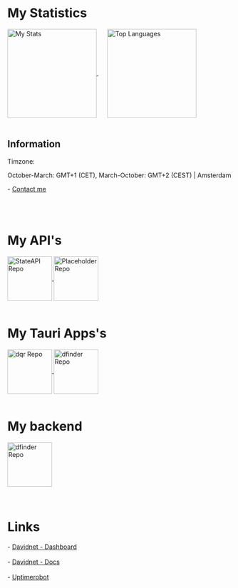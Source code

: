 <html lang="en">
  <head>
    
  </head>

  <body>
    <h1>My Statistics</h1>
    <a href="https://github.com/dedestem" style="padding-right: 20px;">
      <img height="200" align="center" src="https://github-readme-stats.vercel.app/api?username=dedestem&show_icons=true&theme=codeSTACKr" alt="My Stats">
    </a>
    <a href="https://github.com/dedestem">
      <img height="200" align="center" src="https://github-readme-stats.vercel.app/api/top-langs/?username=dedestem&layout=compact&theme=codeSTACKr" alt="Top Languages">
    </a>
    <br>
    <br>
    <h2>Information</h2>
    Timzone:
    <p>October-March: GMT+1 (CET), March-October: GMT+2 (CEST)  |  Amsterdam</p>
    <span> - </span><a href="mailto:contact@davidnet.net">Contact me</a>
    <br>
    <br>
    <br>
    <br>
    <h1>My API's</h1>
    <a href="https://github.com/dedestem/StateAPI">
      <img height="100" align="center" src="https://github-readme-stats.vercel.app/api/pin/?username=dedestem&repo=StateAPI&theme=codeSTACKr" alt="StateAPI Repo">
    </a>
    <a href="https://davidnet.net/Docs/Placeholder/">
      <img height="100" align="center" src="https://github-readme-stats.vercel.app/api/pin/?username=dedestem&repo=Placeholder&theme=codeSTACKr" alt="Placeholder Repo">
    </a>
    <br>
    <br>
    <h1>My Tauri Apps's</h1>
    <a href="https://github.com/dedestem/dqr">
      <img height="100" align="center" src="https://github-readme-stats.vercel.app/api/pin/?username=dedestem&repo=dqr&theme=codeSTACKr" alt="dqr Repo">
    </a>
    <a href="https://github.com/dedestem/dfinder/">
      <img height="100" align="center" src="https://github-readme-stats.vercel.app/api/pin/?username=dedestem&repo=dfinder&theme=codeSTACKr" alt="dfinder Repo">
    </a>
    <br>
    <br>
    <h1>My backend</h1>
    <a href="https://github.com/dedestem/DNBackend">
      <img height="100" align="center" src="https://github-readme-stats.vercel.app/api/pin/?username=dedestem&repo=dnbackend&theme=codeSTACKr" alt="dfinder Repo">
    </a>
    <br>
    <br>
    <br>
    <h1>Links</h1>
    <span> - </span><a href="https://davidnet.net/Dashboard">Davidnet - Dashboard</a>
    <br>
    <br>
    <span> - </span><a href="https://davidnet.net/Docs">Davidnet - Docs</a>
    <br>
    <br>
    <span> - </span><a href="https://stats.uptimerobot.com/uyIu1MvHRa">Uptimerobot</a>
  </body>
</html>
